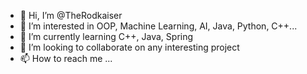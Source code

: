 - 👋 Hi, I’m @TheRodkaiser
- 👀 I’m interested in OOP, Machine Learning, AI, Java, Python, C++...
- 🌱 I’m currently learning C++, Java, Spring
- 💞️ I’m looking to collaborate on any interesting project
- 📫 How to reach me ...

<!---
TheRodkaiser/TheRodkaiser is a ✨ special ✨ repository because its `README.md` (this file) appears on your GitHub profile.
You can click the Preview link to take a look at your changes.
--->
